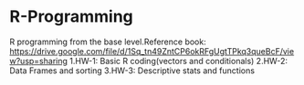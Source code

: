 # R-Programming
R programming from the base level.Reference book: https://drive.google.com/file/d/1Sq_tn49ZntCP6okRFgUgtTPkq3queBcF/view?usp=sharing
1.HW-1: Basic R coding(vectors and conditionals)
2.HW-2: Data Frames and sorting
3.HW-3: Descriptive stats and functions

